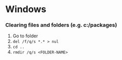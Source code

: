 # Windows

### Clearing files and folders (e.g. c:/packages)

1. Go to folder 
2. `del /f/q/s *.* > nul`
3. `cd ..`
4. `rmdir /q/s <FOLDER-NAME>`
